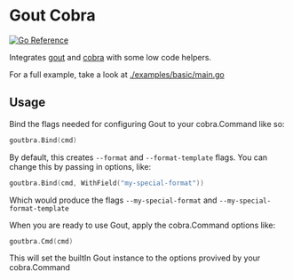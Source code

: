 # Gout Cobra

[![Go Reference](https://pkg.go.dev/badge/github.com/drewstinnett/gout-cobra.svg)](https://pkg.go.dev/github.com/drewstinnett/gout-cobra)

Integrates [gout](https://github.com/drewstinnett/gout) and [cobra](https://github.com/spf13/cobra) with some low code helpers.

For a full example, take a look at [./examples/basic/main.go](./eamples/basic/main.go)

## Usage

Bind the flags needed for configuring Gout to your cobra.Command like so:

```go
goutbra.Bind(cmd)
```

By default, this creates `--format` and `--format-template` flags. You can change this by passing in options, like:

```go
goutbra.Bind(cmd, WithField("my-special-format"))
```

Which would produce the flags `--my-special-format` and `--my-special-format-template`

When you are ready to use Gout, apply the cobra.Command options like:

```go
goutbra.Cmd(cmd)
```

This will set the builtIn Gout instance to the options provived by your cobra.Command
